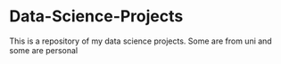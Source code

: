 # Data-Science-Projects
This is a repository of my data science projects. Some are from uni and some are personal

